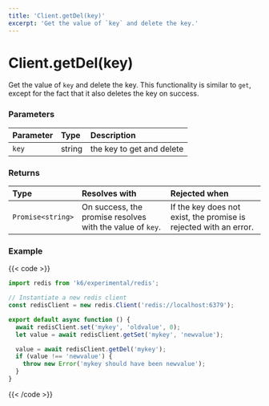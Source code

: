 ```yaml
---
title: 'Client.getDel(key)'
excerpt: 'Get the value of `key` and delete the key.'
---
```


# Client.getDel(key)

Get the value of `key` and delete the key. This functionality is similar to `get`, except for the fact that it also deletes the key on success.

### Parameters

| Parameter | Type   | Description               |
| :-------- | :----- | :------------------------ |
| `key`     | string | the key to get and delete |

### Returns

| Type              | Resolves with                                             | Rejected when                                                     |
| :---------------- | :-------------------------------------------------------- | :---------------------------------------------------------------- |
| `Promise<string>` | On success, the promise resolves with the value of `key`. | If the key does not exist, the promise is rejected with an error. |

### Example

{{< code >}}

```javascript
import redis from 'k6/experimental/redis';

// Instantiate a new redis client
const redisClient = new redis.Client('redis://localhost:6379');

export default async function () {
  await redisClient.set('mykey', 'oldvalue', 0);
  let value = await redisClient.getSet('mykey', 'newvalue');

  value = await redisClient.getDel('mykey');
  if (value !== 'newvalue') {
    throw new Error('mykey should have been newvalue');
  }
}
```

{{< /code >}}
